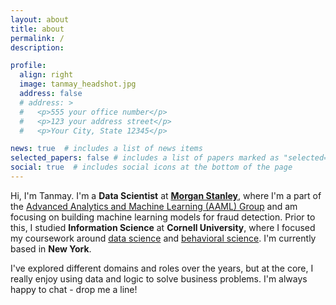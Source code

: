 ```yaml
---
layout: about
title: about
permalink: /
description:

profile:
  align: right
  image: tanmay_headshot.jpg
  address: false
  # address: >
  #   <p>555 your office number</p>
  #   <p>123 your address street</p>
  #   <p>Your City, State 12345</p>

news: true  # includes a list of news items
selected_papers: false # includes a list of papers marked as "selected={true}"
social: true  # includes social icons at the bottom of the page
---
```


Hi, I'm Tanmay. I'm a **Data Scientist** at **[Morgan Stanley](https://www.morganstanley.com/)**, where I'm a part of the [Advanced Analytics and Machine Learning (AAML) Group](https://deloitte.wsj.com/articles/morgan-stanley-models-at-scale-with-ai-ml-01612382528) and am focusing on building machine learning models for fraud detection. Prior to this, I studied **Information Science** at **Cornell University**, where I focused my coursework around [data science](https://infosci.cornell.edu/research/data-science) and [behavioral science](https://cals.cornell.edu/news/tanmay-bansal-21-studying-behavioral-science-interventions). I'm currently based in **New York**.

I've explored different domains and roles over the years, but at the core, I really enjoy using data and logic to solve business problems. I'm always happy to chat - drop me a line!


<!-- Put your address / P.O. box / other info right below your picture. You can also disable any these elements by editing `profile` property of the YAML header of your `_pages/about.md`. Edit `_bibliography/papers.bib` and Jekyll will render your [publications page](/al-folio/publications/) automatically.

Link to your social media connections, too. This theme is set up to use [Font Awesome icons](http://fortawesome.github.io/Font-Awesome/) and [Academicons](https://jpswalsh.github.io/academicons/), like the ones below. Add your Facebook, Twitter, LinkedIn, Google Scholar, or just disable all of them. -->
